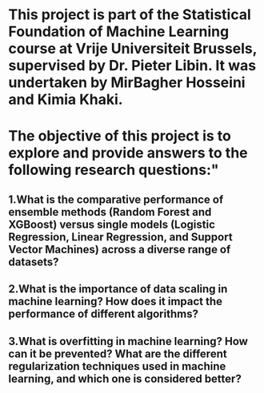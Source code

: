 # This project is part of the Statistical Foundation of Machine Learning course at Vrije Universiteit Brussels, supervised by Dr. Pieter Libin. It was undertaken by MirBagher Hosseini and Kimia Khaki.

# The objective of this project is to explore and provide answers to the following research questions:" 
## 1.What is the comparative performance of ensemble methods (Random Forest and XGBoost) versus single models (Logistic Regression, Linear Regression, and Support Vector Machines) across a diverse range of datasets?
## 2.What is the importance of data scaling in machine learning? How does it impact the performance of different algorithms?
## 3.What is overfitting in machine learning? How can it be prevented? What are the different regularization techniques used in machine learning, and which one is considered better?
